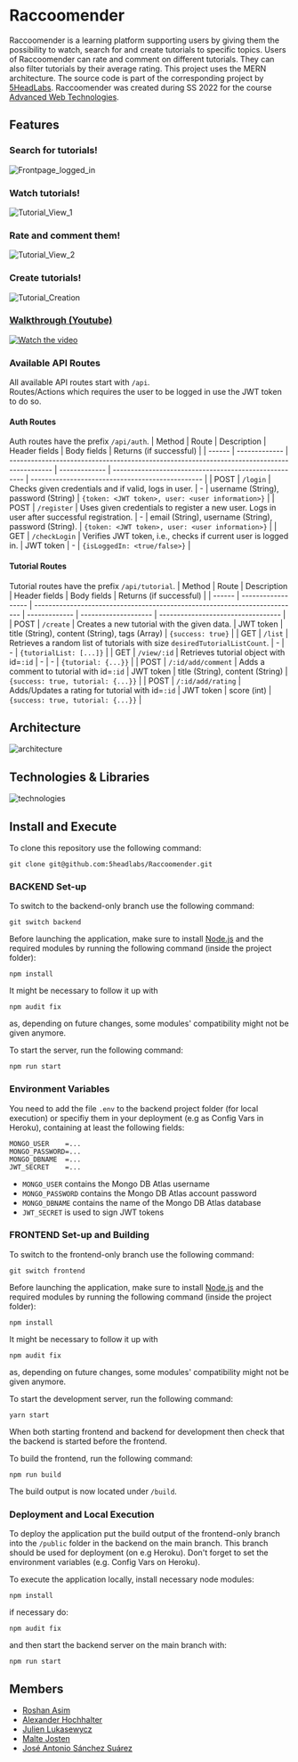 # Raccoomender
Raccoomender is a learning platform supporting users by giving them the possibility to watch, search for and create tutorials to specific topics. Users of Raccoomender can rate and comment on different tutorials. They can also filter tutorials by their average rating. This project uses the MERN architecture. The source code is part of the corresponding project by [5HeadLabs](https://github.com/5headlabs/). Raccoomender was created during SS 2022 for the course [Advanced Web Technologies](https://www.uni-due.de/soco/teaching/courses/lecture-advwebtech-ss22.php).

## Features
### Search for tutorials!

![Frontpage_logged_in](https://github.com/5headlabs/Raccoomender/blob/main/images/Frontpage_logged_in.PNG?raw=true)

### Watch tutorials!

![Tutorial_View_1](https://github.com/5headlabs/Raccoomender/blob/main/images/Tutorial_View_1.PNG?raw=true)

### Rate and comment them!

![Tutorial_View_2](https://github.com/5headlabs/Raccoomender/blob/main/images/Tutorial_View_2.PNG?raw=true)

### Create tutorials!

![Tutorial_Creation](https://github.com/5headlabs/Raccoomender/blob/main/images/Tutorial_Creation.PNG?raw=true)

### [Walkthrough (Youtube)](https://www.youtube.com/watch?v=YJPZoM27CRA)

[![Watch the video](https://img.youtube.com/vi/YJPZoM27CRA/maxresdefault.jpg)](https://www.youtube.com/watch?v=YJPZoM27CRA)

### Available API Routes
All available API routes start with `/api`.<br>
Routes/Actions which requires the user to be logged in use the JWT token to do so.

#### Auth Routes
Auth routes have the prefix `/api/auth`.
| Method | Route         | Description                                                                                | Header fields | Body fields                                           | Returns (if successful)                                          | 
| ------ | ------------- | ------------------------------------------------------------------------------------------ | ------------- | ----------------------------------------------------- | ------------------------------------------------ | 
| POST   | `/login`      | Checks given credentials and if valid, logs in user.                                       | -             | username (String), password  (String)                 | `{token: <JWT token>, user: <user information>}` |
| POST   | `/register`   | Uses given credentials to register a new user. Logs in user after successful registration. | -             | email (String), username (String), password (String). | `{token: <JWT token>, user: <user information>}` |
| GET    | `/checkLogin` | Verifies JWT token, i.e., checks if current user is logged in.                             | JWT token     | -                                                     | `{isLoggedIn: <true/false>}`                                                 |

#### Tutorial Routes
Tutorial routes have the prefix `/api/tutorial`.
| Method | Route              | Description                                                                | Header fields | Body fields          | Returns (if successful)            |
| ------ | ------------------ | -------------------------------------------------------------------------- | ------------- | -------------------- | ---------------------------------- |
| POST   | `/create`          | Creates a new tutorial with the given data.                                | JWT token     | title (String), content (String), tags (Array) | `{success: true}`                  |
| GET    | `/list`            | Retrieves a random list of tutorials with size `desiredTutorialListCount`. | -             | -                    | `{tutorialList: [...]}`            |
| GET    | `/view/:id`        | Retrieves tutorial object with id=`:id`                                    | -             | -                    | `{tutorial: {...}}`                |
| POST   | `/:id/add/comment` | Adds a comment to tutorial with id=`:id`                                   | JWT token     | title (String), content (String)       | `{success: true, tutorial: {...}}` |
| POST   | `/:id/add/rating`  | Adds/Updates a rating for tutorial with id=`:id`                           | JWT token     | score (int)               | `{success: true, tutorial: {...}}`                                 |

## Architecture
![architecture](https://github.com/5headlabs/Raccoomender/blob/main/images/Architecture.PNG?raw=true)

## Technologies & Libraries
![technologies](https://github.com/5headlabs/Raccoomender/blob/main/images/Technologies.PNG?raw=true)

## Install and Execute
To clone this repository use the following command:
```
git clone git@github.com:5headlabs/Raccoomender.git
```

### BACKEND Set-up
To switch to the backend-only branch use the following command:
```
git switch backend
```

Before launching the application, make sure to install [Node.js](https://nodejs.org/en/download/) and the required modules by running the following command (inside the project folder):
```
npm install
```

It might be necessary to follow it up with
```
npm audit fix
```
as, depending on future changes, some modules' compatibility might not be given anymore.

To start the server, run the following command:
```
npm run start
```

### Environment Variables
You need to add the file `.env` to the backend project folder (for local execution) or specifiy them in your deployment (e.g as Config Vars in Heroku), containing at least the following fields:
```
MONGO_USER    =...
MONGO_PASSWORD=...
MONGO_DBNAME  =...
JWT_SECRET    =...
```
- `MONGO_USER` contains the Mongo DB Atlas username
- `MONGO_PASSWORD` contains the Mongo DB Atlas account password
- `MONGO_DBNAME` contains the name of the Mongo DB Atlas database
- `JWT_SECRET` is used to sign JWT tokens

### FRONTEND Set-up and Building
To switch to the frontend-only branch use the following command:
```
git switch frontend
```

Before launching the application, make sure to install [Node.js](https://nodejs.org/en/download/) and the required modules by running the following command (inside the project folder):
```
npm install
```

It might be necessary to follow it up with
```
npm audit fix
```
as, depending on future changes, some modules' compatibility might not be given anymore.

To start the development server, run the following command:
```
yarn start
```
When both starting frontend and backend for development then check that the backend is started before the frontend.

To build the frontend, run the following command:
```
npm run build
```

The build output is now located under `/build`.


### Deployment and Local Execution
To deploy the application put the build output of the frontend-only branch into the `/public` folder in the backend on the main branch. 
This branch should be used for deployment (on e.g Heroku). Don't forget to set the environment variables (e.g. Config Vars on Heroku).

To execute the application locally, install necessary node modules:
```
npm install
```

if necessary do:
```
npm audit fix
```

and then start the backend server on the main branch with:
```
npm run start
```

## Members
- [Roshan Asim](https://github.com/roshan95)
- [Alexander Hochhalter](https://github.com/AlexHochhalter)
- [Julien Lukasewycz](https://github.com/Julien-Lukasewycz)
- [Malte Josten](https://github.com/MalteJosten)
- [José Antonio Sánchez Suárez](https://github.com/eProw)

